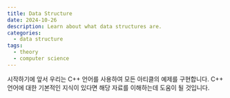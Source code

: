 ```yaml
---
title: Data Structure
date: 2024-10-26
description: Learn about what data structures are.
categories:
  - data structure
tags: 
  - theory
  - computer science
---
```


시작하기에 앞서 우리는 C++ 언어를 사용하여 모든 아티클의 예제를 구현합니다. C++ 언어에 대한 기본적인 지식이 있다면 해당 자료를 이해하는데 도움이 될 것입니다.

